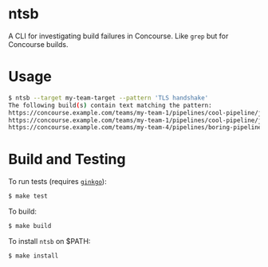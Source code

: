 # ntsb

A CLI for investigating build failures in Concourse. Like `grep` but for
Concourse builds.

# Usage

```bash
$ ntsb --target my-team-target --pattern 'TLS handshake'
The following build(s) contain text matching the pattern:
https://concourse.example.com/teams/my-team-1/pipelines/cool-pipeline/jobs/cool-job-a/builds/1
https://concourse.example.com/teams/my-team-1/pipelines/cool-pipeline/jobs/cool-job-z/builds/1
https://concourse.example.com/teams/my-team-4/pipelines/boring-pipeline/jobs/boring-job-a/builds/2
```

# Build and Testing

To run tests (requires [`ginkgo`](https://github.com/onsi/ginkgo)):
```bash
$ make test
```

To build:
```bash
$ make build
```

To install `ntsb` on $PATH:
```bash
$ make install
```
